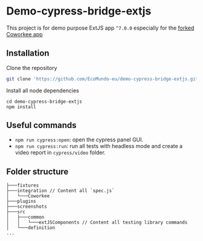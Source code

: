

# Demo-cypress-bridge-extjs

This project is for demo purpose ExtJS app `^7.0.0` especially for the [forked Coworkee app](https://github.com/rjben/Coworkee)

## Installation

Clone the repository
```bash
git clone 'https://github.com/EcoMundo-eu/demo-cypress-bridge-extjs.git'
```

Install all node dependencies
```
cd demo-cypress-bridge-extjs
npm install
```

## Useful commands

- `npm run cypress:open`: open the cypress panel GUI.
- `npm run cypress:run`: run all tests with headless mode and create a video report in `cypress/video` folder.

## Folder structure

```
├───fixtures
├───integration // Content all `spec.js`
│   └───Coworkee 
├───plugins
├───screenshots
├───src
│   ├───common
│   │   └───extJSComponents // Content all testing library commands
│   └───definition
...
```
